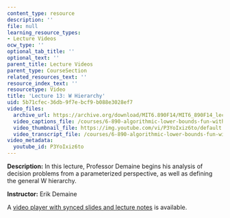 ```yaml
---
content_type: resource
description: ''
file: null
learning_resource_types:
- Lecture Videos
ocw_type: ''
optional_tab_title: ''
optional_text: ''
parent_title: Lecture Videos
parent_type: CourseSection
related_resources_text: ''
resource_index_text: ''
resourcetype: Video
title: 'Lecture 13: W Hierarchy'
uid: 5b71cfec-36db-9f7e-bcf9-b088e3028ef7
video_files:
  archive_url: https://archive.org/download/MIT6.890F14/MIT6_890F14_lec13_300k.mp4
  video_captions_file: /courses/6-890-algorithmic-lower-bounds-fun-with-hardness-proofs-fall-2014/1b027de3dce85502bf402bae685cfe3e_P3YoIxiz6to.vtt
  video_thumbnail_file: https://img.youtube.com/vi/P3YoIxiz6to/default.jpg
  video_transcript_file: /courses/6-890-algorithmic-lower-bounds-fun-with-hardness-proofs-fall-2014/96e33bbdf76b7f7d31b73adacf48c81b_P3YoIxiz6to.pdf
video_metadata:
  youtube_id: P3YoIxiz6to
---
```


**Description:** In this lecture, Professor Demaine begins his analysis of decision problems from a parameterized perspective, as well as defining the general W hierarchy.

**Instructor:** Erik Demaine

A [video player with synced slides and lecture notes](http://courses.csail.mit.edu/6.890/fall14/lectures/L13.html) is available.